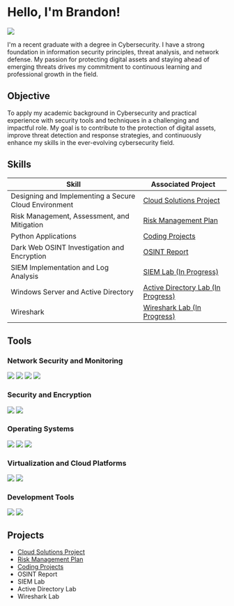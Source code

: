 # Hello, I'm Brandon!
<a href="https://www.linkedin.com/in/brandon-luff-49075b240/"><img src="https://img.shields.io/badge/-LinkedIn-0072b1?&style=for-the-badge&logo=linkedin&logoColor=white" /></a>

I'm a recent graduate with a degree in Cybersecurity. I have a strong foundation in information security principles, threat analysis, and network defense. My passion for protecting digital assets and staying ahead of emerging threats drives my commitment to continuous learning and professional growth in the field.

## Objective

To apply my academic background in Cybersecurity and practical experience with security tools and techniques in a challenging and impactful role. My goal is to contribute to the protection of digital assets, improve threat detection and response strategies, and continuously enhance my skills in the ever-evolving cybersecurity field.

## Skills

| Skill                                                 | Associated Project         |
|-------------------------------------------------------|----------------------------|
| Designing and Implementing a Secure Cloud Environment | <a href="https://github.com/brandon-luff/Cloud-Solutions-Project">Cloud Solutions Project</a>|
| Risk Management, Assessment, and Mitigation           | <a href="https://github.com/brandon-luff/Risk-Management-Plan">Risk Management Plan</a>|
| Python Applications                                   | <a href="https://github.com/brandon-luff/Coding-Projects/blob/main/README.md">Coding Projects</a>|
| Dark Web OSINT Investigation and Encryption           | <a href="https://google.com">OSINT Report</a>|
| SIEM Implementation and Log Analysis                  | <a href="https://google.com">SIEM Lab (In Progress)</a>|
| Windows Server and Active Directory                   | <a href="https://google.com">Active Directory Lab (In Progress)</a>|
| Wireshark                                             | <a href="https://google.com">Wireshark Lab (In Progress)</a>|

## Tools

### Network Security and Monitoring
<div>
    <img src="https://img.shields.io/badge/-Wireshark-1679A7?&style=for-the-badge&logo=Wireshark&logoColor=white" />
    <img src="https://img.shields.io/badge/-Nmap-0078D7?&style=for-the-badge&logo=Nmap&logoColor=white" />
    <img src="https://img.shields.io/badge/-Snort-FF0000?&style=for-the-badge&logo=Snort&logoColor=white" />
    <img src="https://img.shields.io/badge/-Splunk-000000?&style=for-the-badge&logo=Splunk&logoColor=white" />
</div>

### Security and Encryption
<div>
    <img src="https://img.shields.io/badge/-PGP-008000?&style=for-the-badge&logo=PGP&logoColor=white" />
    <img src="https://img.shields.io/badge/-Active%20Directory-0082C9?&style=for-the-badge&logo=Microsoft&logoColor=white" />
</div>

### Operating Systems
<div>
    <img src="https://img.shields.io/badge/-Windows-0078D6?&style=for-the-badge&logo=Windows&logoColor=white" />
    <img src="https://img.shields.io/badge/-Windows%20Server-0078D6?&style=for-the-badge&logo=Windows&logoColor=white" />
    <img src="https://img.shields.io/badge/-Linux-FCC624?&style=for-the-badge&logo=Linux&logoColor=black" />
</div>

### Virtualization and Cloud Platforms
<div>
    <img src="https://img.shields.io/badge/-AWS-FF9900?&style=for-the-badge&logo=Amazon%20AWS&logoColor=232F3E" />
    <img src="https://img.shields.io/badge/-VirtualBox-183A61?&style=for-the-badge&logo=VirtualBox&logoColor=white" />
</div>

### Development Tools
<div>
    <img src="https://img.shields.io/badge/-Visual%20Studio-5C2D91?&style=for-the-badge&logo=Visual%20Studio&logoColor=white" />
    <img src="https://img.shields.io/badge/-Python-3776AB?&style=for-the-badge&logo=Python&logoColor=white" />
</div>



## Projects
- <a href="https://github.com/brandon-luff/Cloud-Solutions-Project">Cloud Solutions Project</a>
- <a href="https://github.com/brandon-luff/Risk-Management-Plan">Risk Management Plan</a>
- <a href="https://github.com/brandon-luff/Coding-Projects/blob/main/README.md">Coding Projects</a>
- OSINT Report
- SIEM Lab
- Active Directory Lab
- Wireshark Lab
